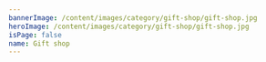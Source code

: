 ```yaml
---
bannerImage: /content/images/category/gift-shop/gift-shop.jpg
heroImage: /content/images/category/gift-shop/gift-shop.jpg
isPage: false
name: Gift shop
---
```

